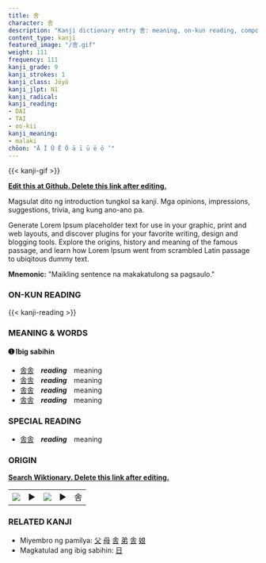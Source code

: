 ```yaml
---
title: 舎
character: 舎
description: "Kanji dictionary entry 舎: meaning, on-kun reading, compounds, origin, related kanji"
content_type: kanji
featured_image: "/舎.gif"
weight: 111
frequency: 111
kanji_grade: 9
kanji_strokes: 1
kanji_class: Jōyō
kanji_jlpt: N1
kanji_radical: 
kanji_reading: 
- DAI
- TAI
- oo-kii
kanji_meaning:
- malaki
chōon: "Ā Ī Ū Ē Ō ā ī ū ē ō ’"
---
```

[//]: # (Don't edit the line below. Kanji animated GIF code is automatically generated.)
{{< kanji-gif >}}

[//]: # (Edit below this line.)

**[Edit this at Github. Delete this link after editing.](https://github.com/tim0g/tim/tree/main/content/kanji/舎/index.md)**

Magsulat dito ng introduction tungkol sa kanji. Mga opinions, impressions, suggestions, trivia, ang kung ano-ano pa.

Generate Lorem Ipsum placeholder text for use in your graphic, print and web layouts, and discover plugins for your favorite writing, design and blogging tools. Explore the origins, history and meaning of the famous passage, and learn how Lorem Ipsum went from scrambled Latin passage to ubiqitous dummy text.
 
**Mnemonic:** "Maikling sentence na makakatulong sa pagsaulo."

### ON-KUN READING

[//]: # (Don't edit the line below. ON-KUN READING code is automatically generated.)
{{< kanji-reading >}}

### MEANING & WORDS

#### ➊ **Ibig sabihin**
  - [舎](../舎)[舎](../舎)　***reading***　meaning
  - [舎](../舎)[舎](../舎)　***reading***　meaning
  - [舎](../舎)[舎](../舎)　***reading***　meaning
  - [舎](../舎)[舎](../舎)　***reading***　meaning

### SPECIAL READING
  - [舎](../舎)[舎](../舎)　***reading***　meaning

### ORIGIN

**[Search Wiktionary. Delete this link after editing.](https://wiktionary.org/wiki/舎)**
<table class="kanji-table"><tr><td>
<img src="60px-舎-bronze.svg.png">
</td><td>▶</td><td>
<img src="60px-舎-oracle.svg.png">
</td><td>▶</td>
<td class="kanji-origin">舎</td>
</tr></table>

### RELATED KANJI
- Miyembro ng pamilya: [父](../父) [母](../母) [舎](../舎) [弟](../弟) [舎](../舎) [娘](../娘)
- Magkatulad ang ibig sabihin: [日](../日)
